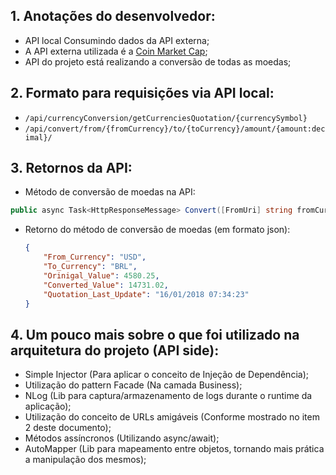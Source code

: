 ## 1. Anotações do desenvolvedor:

- API local Consumindo dados da API externa;
- A API externa utilizada é a [Coin Market Cap](https://coinmarketcap.com/api/);
- API do projeto está realizando a conversão de todas as moedas;

## 2. Formato para requisições via API local:

- ```/api/currencyConversion/getCurrenciesQuotation/{currencySymbol}```
- ```/api/convert/from/{fromCurrency}/to/{toCurrency}/amount/{amount:decimal}/```

## 3. Retornos da API:

 - Método de conversão de moedas na API: 
 ```csharp
 public async Task<HttpResponseMessage> Convert([FromUri] string fromCurrency, string toCurrency, decimal amount)
 ```
    
 - Retorno do método de conversão de moedas (em formato json):    
    ```json
    {
        "From_Currency": "USD",
        "To_Currency": "BRL",
        "Orinigal_Value": 4580.25,
        "Converted_Value": 14731.02,
        "Quotation_Last_Update": "16/01/2018 07:34:23"
    }
    ```
    
## 4. Um pouco mais sobre o que foi utilizado na arquitetura do projeto (API side):
    
- Simple Injector (Para aplicar o conceito de Injeção de Dependência);
- Utilização do pattern Facade (Na camada Business);
- NLog (Lib para captura/armazenamento de logs durante o runtime da aplicação);
- Utilização do conceito de URLs amigáveis (Conforme mostrado no item 2 deste documento);
- Métodos assíncronos (Utilizando async/await);
- AutoMapper (Lib para mapeamento entre objetos, tornando mais prática a manipulação dos mesmos);
